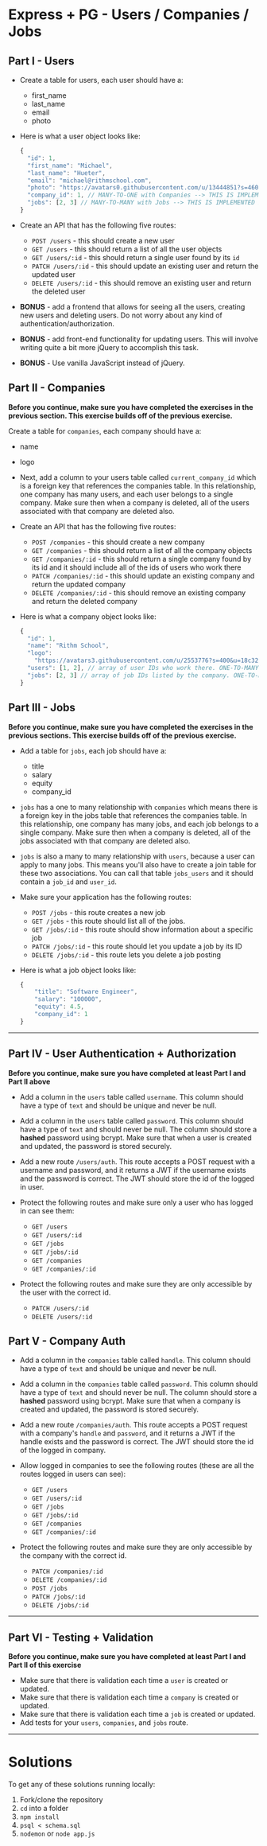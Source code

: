 # Express + PG - Users / Companies / Jobs

## Part I - Users

- Create a table for users, each user should have a:

  - first_name
  - last_name
  - email
  - photo

- Here is what a user object looks like:

  ```js
  {
    "id": 1,
    "first_name": "Michael",
    "last_name": "Hueter",
    "email": "michael@rithmschool.com",
    "photo": "https://avatars0.githubusercontent.com/u/13444851?s=460&v=4",
    "company_id": 1, // MANY-TO-ONE with Companies --> THIS IS IMPLEMENTED IN THE NEXT SECTION
    "jobs": [2, 3] // MANY-TO-MANY with Jobs --> THIS IS IMPLEMENTED IN THE FINAL SECTION
  }
  ```

- Create an API that has the following five routes:

  - `POST /users` - this should create a new user
  - `GET /users` - this should return a list of all the user objects
  - `GET /users/:id` - this should return a single user found by its `id`
  - `PATCH /users/:id` - this should update an existing user and return the updated user
  - `DELETE /users/:id` - this should remove an existing user and return the deleted user

- **BONUS** - add a frontend that allows for seeing all the users, creating new users and deleting users. Do not worry about any kind of authentication/authorization.

- **BONUS** - add front-end functionality for updating users. This will involve writing quite a bit more jQuery to accomplish this task.

- **BONUS** - Use vanilla JavaScript instead of jQuery.

## Part II - Companies

**Before you continue, make sure you have completed the exercises in the previous section. This exercise builds off of the previous exercise.**

Create a table for `companies`, each company should have a:

- name
- logo

- Next, add a column to your users table called `current_company_id` which is a foreign key that references the companies table. In this relationship, one company has many users, and each user belongs to a single company. Make sure then when a company is deleted, all of the users associated with that company are deleted also.

- Create an API that has the following five routes:

  - `POST /companies` - this should create a new company
  - `GET /companies` - this should return a list of all the company objects
  - `GET /companies/:id` - this should return a single company found by its id and it should include all of the ids of users who work there
  - `PATCH /companies/:id` - this should update an existing company and return the updated company
  - `DELETE /companies/:id` - this should remove an existing company and return the deleted company

- Here is what a company object looks like:

  ```js
  {
    "id": 1,
    "name": "Rithm School",
    "logo":
      "https://avatars3.githubusercontent.com/u/2553776?s=400&u=18c328dafb508c5189bda56889b03b8b722d5f22&v=4",
    "users": [1, 2], // array of user IDs who work there. ONE-TO-MANY with Users
    "jobs": [2, 3] // array of job IDs listed by the company. ONE-TO-MANY with Jobs --> THIS IS IMPLEMENTED IN THE FINAL SECTION
  }
  ```

## Part III - Jobs

**Before you continue, make sure you have completed the exercises in the previous sections. This exercise builds off of the previous exercise.**

- Add a table for `jobs`, each job should have a:

  - title
  - salary
  - equity
  - company_id

- `jobs` has a one to many relationship with `companies` which means there is a foreign key in the jobs table that references the companies table. In this relationship, one company has many jobs, and each job belongs to a single company. Make sure then when a company is deleted, all of the jobs associated with that company are deleted also.

- `jobs` is also a many to many relationship with `users`, because a user can apply to many jobs. This means you'll also have to create a join table for these two associations. You can call that table `jobs_users` and it should contain a `job_id` and `user_id`.

- Make sure your application has the following routes:

  - `POST /jobs` - this route creates a new job
  - `GET /jobs` - this route should list all of the jobs.
  - `GET /jobs/:id` - this route should show information about a specific job
  - `PATCH /jobs/:id` - this route should let you update a job by its ID
  - `DELETE /jobs/:id` - this route lets you delete a job posting

- Here is what a job object looks like:

  ```js
  {
      "title": "Software Engineer",
      "salary": "100000",
      "equity": 4.5,
      "company_id": 1
  }
  ```

---

## Part IV - User Authentication + Authorization

**Before you continue, make sure you have completed at least Part I and Part II above**

- Add a column in the `users` table called `username`. This column should have a type of `text` and should be unique and never be null.

- Add a column in the `users` table called `password`. This column should have a type of `text` and should never be null. The column should store a **hashed** password using bcrypt. Make sure that when a user is created and updated, the password is stored securely.

- Add a new route `/users/auth`. This route accepts a POST request with a username and password, and it returns a JWT if the username exists and the password is correct. The JWT should store the id of the logged in user.

- Protect the following routes and make sure only a user who has logged in can see them:

  - `GET /users`
  - `GET /users/:id`
  - `GET /jobs`
  - `GET /jobs/:id`
  - `GET /companies`
  - `GET /companies/:id`

- Protect the following routes and make sure they are only accessible by the user with the correct id.

  - `PATCH /users/:id`
  - `DELETE /users/:id`

## Part V - Company Auth

- Add a column in the `companies` table called `handle`. This column should have a type of `text` and should be unique and never be null.

- Add a column in the `companies` table called `password`. This column should have a type of `text` and should never be null. The column should store a **hashed** password using bcrypt. Make sure that when a company is created and updated, the password is stored securely.

- Add a new route `/companies/auth`. This route accepts a POST request with a company's `handle` and `password`, and it returns a JWT if the handle exists and the password is correct. The JWT should store the id of the logged in company.

- Allow logged in companies to see the following routes (these are all the routes logged in users can see):

  - `GET /users`
  - `GET /users/:id`
  - `GET /jobs`
  - `GET /jobs/:id`
  - `GET /companies`
  - `GET /companies/:id`

- Protect the following routes and make sure they are only accessible by the company with the correct id.

  - `PATCH /companies/:id`
  - `DELETE /companies/:id`
  - `POST /jobs`
  - `PATCH /jobs/:id`
  - `DELETE /jobs/:id`

---

## Part VI - Testing + Validation

**Before you continue, make sure you have completed at least Part I and Part II of this exercise**

- Make sure that there is validation each time a `user` is created or updated.
- Make sure that there is validation each time a `company` is created or updated.
- Make sure that there is validation each time a `job` is created or updated.
- Add tests for your `users`, `companies`, and `jobs` route.

---

# Solutions

To get any of these solutions running locally:

1.  Fork/clone the repository
2.  `cd` into a folder
3.  `npm install`
4.  `psql < schema.sql`
5.  `nodemon` or `node app.js`

